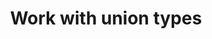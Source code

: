 ---
title: Work with union types
seotitle: Work with Flux union types
list_title: Union types
description: >
  ...
menu:
  flux_v0:
    name: Union types
    parent: Work with Flux types
weight: 101
flux/v0.x/tags: ["regexp types", "data types"]
draft: true
---